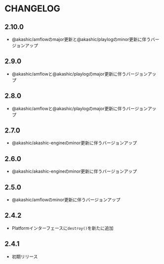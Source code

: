 # CHANGELOG

## 2.10.0
* @akashic/amflowのmajor更新と@akashic/playlogのminor更新に伴うバージョンアップ

## 2.9.0
* @akashic/amflowと@akashic/playlogのmajor更新に伴うバージョンアップ

## 2.8.0
* @akashic/amflowと@akashic/playlogのmajor更新に伴うバージョンアップ

## 2.7.0
* @akashic/akashic-engineのminor更新に伴うバージョンアップ

## 2.6.0
* @akashic/akashic-engineのminor更新に伴うバージョンアップ

## 2.5.0
* @akashic/amflowのminor更新に伴うバージョンアップ

## 2.4.2
* Platformインターフェースに`destroy()`を新たに追加

## 2.4.1
* 初期リリース

